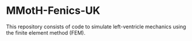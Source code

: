 # MMotH-Fenics-UK  
This repository consists of code to simulate left-ventricle mechanics using the finite element method (FEM). 
